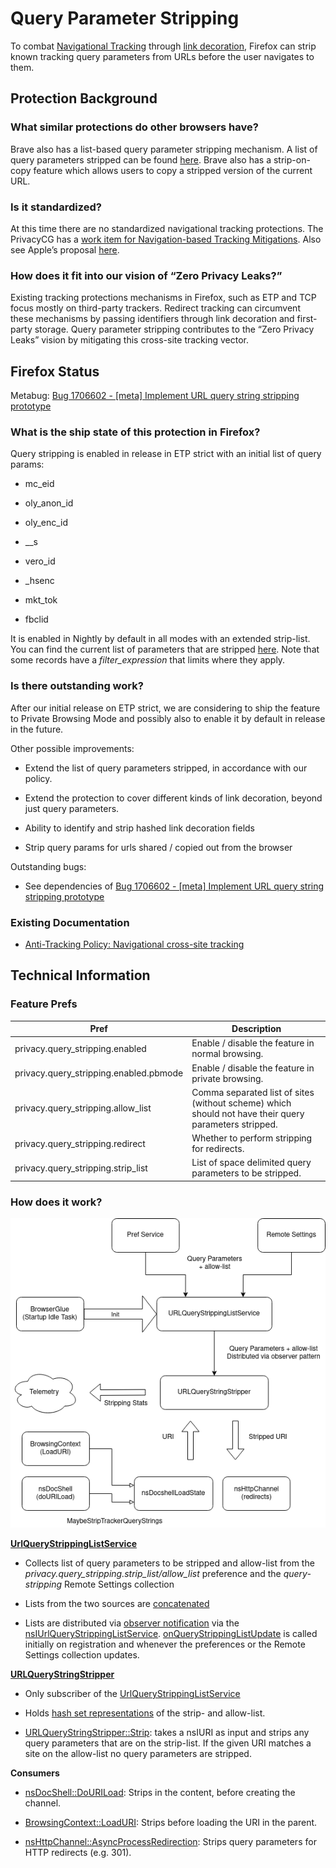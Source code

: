 # Query Parameter Stripping

To combat [Navigational
Tracking](https://privacycg.github.io/nav-tracking-mitigations/#navigational-tracking)
through [link
decoration](https://privacycg.github.io/nav-tracking-mitigations/#link-decoration),
Firefox can strip known tracking query parameters from URLs before the
user navigates to them.

## Protection Background

### What similar protections do other browsers have?

Brave also has a list-based query parameter stripping mechanism. A list
of query parameters stripped can be found
[here](https://github.com/brave/brave-core/blob/5fcad3e35bac6fea795941fd8189a59d79d488bc/browser/net/brave_site_hacks_network_delegate_helper.cc#L29-L67).
Brave also has a strip-on-copy feature which allows users to copy a
stripped version of the current URL.

### Is it standardized?

At this time there are no standardized navigational tracking
protections. The PrivacyCG has a [work item for Navigation-based
Tracking
Mitigations](https://privacycg.github.io/nav-tracking-mitigations/).
Also see Apple’s proposal
[here](https://github.com/privacycg/proposals/issues/6).

### How does it fit into our vision of “Zero Privacy Leaks?”

Existing tracking protections mechanisms in Firefox, such as ETP and TCP
focus mostly on third-party trackers. Redirect tracking can circumvent
these mechanisms by passing identifiers through link decoration and
first-party storage. Query parameter stripping contributes to the “Zero
Privacy Leaks” vision by mitigating this cross-site tracking vector.

## Firefox Status

Metabug: [Bug 1706602 - \[meta\] Implement URL query string stripping
prototype](https://bugzilla.mozilla.org/show_bug.cgi?id=1706602)

### What is the ship state of this protection in Firefox?

Query stripping is enabled in release in ETP strict with an initial list
of query params:

-   mc\_eid

-   oly\_anon\_id

-   oly\_enc\_id

-   \_\_s

-   vero\_id

-   \_hsenc

-   mkt\_tok

-   fbclid

It is enabled in Nightly by default in all modes with an extended
strip-list. You can find the current list of parameters that are
stripped
[here](https://firefox.settings.services.mozilla.com/v1/buckets/main/collections/query-stripping/records).
Note that some records have a *filter\_expression* that limits where
they apply.

### Is there outstanding work?

After our initial release on ETP strict, we are considering to ship the
feature to Private Browsing Mode and possibly also to enable it by default
in release in the future.

Other possible improvements:

-   Extend the list of query parameters stripped, in accordance with our policy.

-   Extend the protection to cover different kinds of link decoration, beyond just query parameters.

-   Ability to identify and strip hashed link decoration fields

-   Strip query params for urls shared / copied out from the browser

Outstanding bugs:

-   See dependencies of [Bug 1706602 - \[meta\] Implement URL query
    string stripping
    prototype](https://bugzilla.mozilla.org/show_bug.cgi?id=1706602)

### Existing Documentation

-   [Anti-Tracking Policy: Navigational cross-site
     tracking](https://wiki.mozilla.org/Security/Anti_tracking_policy#2._Navigational_cross-site_tracking)

## Technical Information

### Feature Prefs

| Pref | Description |
| ---- | ----------- |
| privacy.query_stripping.enabled | Enable / disable the feature in normal browsing. |
| privacy.query_stripping.enabled.pbmode | Enable / disable the feature in private browsing. |
| privacy.query_stripping.allow_list | Comma separated list of sites (without scheme) which should not have their query parameters stripped. |
| privacy.query_stripping.redirect | Whether to perform stripping for redirects. |
| privacy.query_stripping.strip_list | List of space delimited query parameters to be stripped. |

### How does it work?

![Architecture](overview.png "Overview")

[**UrlQueryStrippingListService**](https://searchfox.org/mozilla-central/rev/3269d4c928ef0d8310c2f57634e9b6057aa636e9/toolkit/components/antitracking/URLQueryStrippingListService.jsm)

-   Collects list of query parameters to be stripped and allow-list from
    the *privacy.query\_stripping.strip\_list/allow\_list* preference
    and the *query-stripping* Remote Settings collection

-   Lists from the two sources are
    [concatenated](https://searchfox.org/mozilla-central/rev/3269d4c928ef0d8310c2f57634e9b6057aa636e9/toolkit/components/antitracking/URLQueryStrippingListService.jsm#150-151)

-   Lists are distributed via [observer
    notification](https://searchfox.org/mozilla-central/rev/3269d4c928ef0d8310c2f57634e9b6057aa636e9/toolkit/components/antitracking/URLQueryStrippingListService.jsm#158-161)
    via the
    [nsIUrlQueryStrippingListService](https://searchfox.org/mozilla-central/rev/3269d4c928ef0d8310c2f57634e9b6057aa636e9/toolkit/components/antitracking/nsIURLQueryStrippingListService.idl#25).
    [onQueryStrippingListUpdate](https://searchfox.org/mozilla-central/rev/3269d4c928ef0d8310c2f57634e9b6057aa636e9/toolkit/components/antitracking/nsIURLQueryStrippingListService.idl#25)
    is called initially on registration and whenever the preferences
    or the Remote Settings collection updates.

[**URLQueryStringStripper**](https://searchfox.org/mozilla-central/rev/3269d4c928ef0d8310c2f57634e9b6057aa636e9/toolkit/components/antitracking/URLQueryStringStripper.h)

-   Only subscriber of the
    [UrlQueryStrippingListService](https://searchfox.org/mozilla-central/rev/3269d4c928ef0d8310c2f57634e9b6057aa636e9/toolkit/components/antitracking/URLQueryStrippingListService.jsm)

-   Holds [hash set
    representations](https://searchfox.org/mozilla-central/rev/3269d4c928ef0d8310c2f57634e9b6057aa636e9/toolkit/components/antitracking/URLQueryStringStripper.h#56-57)
    of the strip- and allow-list.

-   [URLQueryStringStripper::Strip](https://searchfox.org/mozilla-central/rev/3269d4c928ef0d8310c2f57634e9b6057aa636e9/toolkit/components/antitracking/URLQueryStringStripper.cpp#45):
    takes a nsIURI as input and strips any query parameters that are
    on the strip-list. If the given URI matches a site on the
    allow-list no query parameters are stripped.

**Consumers**

-   [nsDocShell::DoURILoad](https://searchfox.org/mozilla-central/rev/3269d4c928ef0d8310c2f57634e9b6057aa636e9/docshell/base/nsDocShell.cpp#10569):
    Strips in the content, before creating the channel.

-   [BrowsingContext::LoadURI](https://searchfox.org/mozilla-central/rev/3269d4c928ef0d8310c2f57634e9b6057aa636e9/docshell/base/BrowsingContext.cpp#2019):
    Strips before loading the URI in the parent.

-   [nsHttpChannel::AsyncProcessRedirection](https://searchfox.org/mozilla-central/rev/3269d4c928ef0d8310c2f57634e9b6057aa636e9/netwerk/protocol/http/nsHttpChannel.cpp#5154):
    Strips query parameters for HTTP redirects (e.g. 301).
